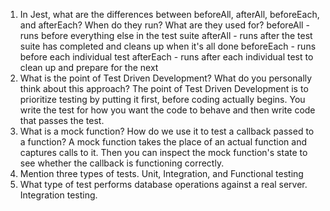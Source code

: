 
1. In Jest, what are the differences between beforeAll, afterAll, beforeEach, and afterEach? When do they run? What are they used for?
beforeAll - runs before everything else in the test suite
afterAll - runs after the test suite has completed and cleans up when it's all done
beforeEach - runs before each individual test 
afterEach - runs after each individual test to clean up and prepare for the next
2. What is the point of Test Driven Development? What do you personally think about this approach?
The point of Test Driven Development is to prioritize testing by putting it first, before coding actually begins. You write the test for how you want the code to behave and then write code that passes the test.
3. What is a mock function? How do we use it to test a callback passed to a function?
A mock function takes the place of an actual function and captures calls to it. Then you can inspect the mock function's state to see whether the callback is functioning correctly.
4. Mention three types of tests.
Unit, Integration, and Functional testing
5. What type of test performs database operations against a real server.
Integration testing.

